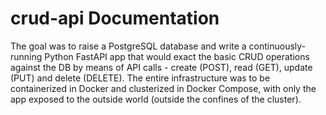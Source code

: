 # crud-api Documentation

The goal was to raise a PostgreSQL database and write a continuously-running Python FastAPI app that would exact the basic CRUD operations against the DB by means of API calls - create (POST), read (GET), update (PUT) and delete (DELETE). The entire infrastructure was to be containerized in Docker and clusterized in Docker Compose, with only the app exposed to the outside world (outside the confines of the cluster).
